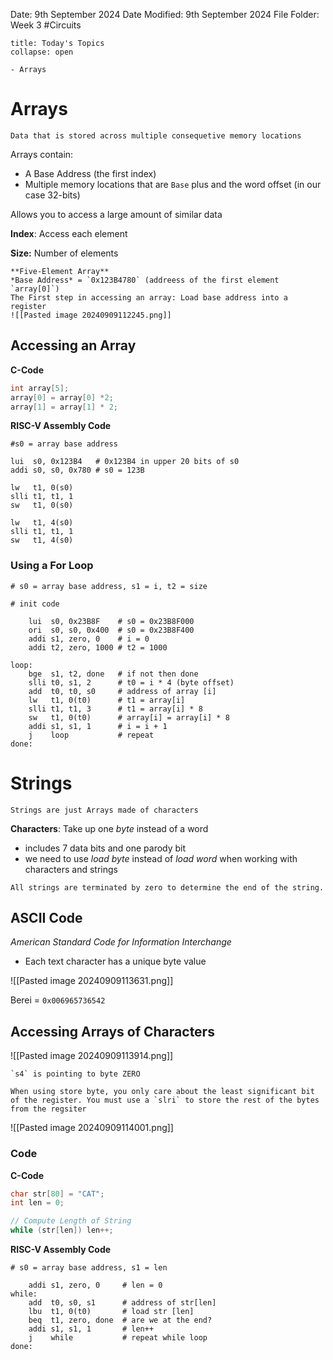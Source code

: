 Date: 9th September 2024
Date Modified: 9th September 2024
File Folder: Week 3
#Circuits

```ad-abstract
title: Today's Topics
collapse: open

- Arrays

```

# Arrays

```ad-summary
Data that is stored across multiple consequetive memory locations
```

Arrays contain:
- A Base Address (the first index)
- Multiple memory locations that are `Base` plus and the word offset (in our case 32-bits)

Allows you to access a large amount of similar data

**Index**: Access each element

**Size:** Number of elements

```ad-example
**Five-Element Array**
*Base Address* = `0x123B4780` (addreess of the first element `array[0]`)
The First step in accessing an array: Load base address into a register
![[Pasted image 20240909112245.png]]
```

## Accessing an Array

**C-Code**

```c
int array[5];
array[0] = array[0] *2;
array[1] = array[1] * 2;
```

**RISC-V Assembly Code**

```
#s0 = array base address

lui  s0, 0x123B4   # 0x123B4 in upper 20 bits of s0
addi s0, s0, 0x780 # s0 = 123B

lw   t1, 0(s0)
slli t1, t1, 1
sw   t1, 0(s0)

lw   t1, 4(s0)
slli t1, t1, 1
sw   t1, 4(s0)
```
### Using a For Loop

```
# s0 = array base address, s1 = i, t2 = size

# init code

	lui  s0, 0x23B8F    # s0 = 0x23B8F000
	ori  s0, s0, 0x400  # s0 = 0x23B8F400
	addi s1, zero, 0    # i = 0
	addi t2, zero, 1000 # t2 = 1000

loop:
	bge  s1, t2, done   # if not then done
	slli t0, s1, 2      # t0 = i * 4 (byte offset)
	add  t0, t0, s0     # address of array [i]
	lw   t1, 0(t0)      # t1 = array[i]
	slli t1, t1, 3      # t1 = array[i] * 8
	sw   t1, 0(t0)      # array[i] = array[i] * 8
	addi s1, s1, 1      # i = i + 1
	j    loop           # repeat
done:
```


# Strings

```ad-important
Strings are just Arrays made of characters
```

**Characters**: Take up one *byte* instead of a word
- includes 7 data bits and one parody bit
- we need to use *load byte* instead of *load word* when working with characters and strings

```ad-important
All strings are terminated by zero to determine the end of the string.
```

## ASCII Code

*American Standard Code for Information Interchange*
- Each text character has a unique byte value

![[Pasted image 20240909113631.png]]

Berei = `0x006965736542` 

## Accessing Arrays of Characters

![[Pasted image 20240909113914.png]]

```ad-important
`s4` is pointing to byte ZERO
```

```ad-warning
When using store byte, you only care about the least significant bit of the register. You must use a `slri` to store the rest of the bytes from the regsiter
```

![[Pasted image 20240909114001.png]]

### Code

**C-Code**
```c
char str[80] = "CAT";
int len = 0;

// Compute Length of String
while (str[len]) len++;
```

**RISC-V Assembly Code**

```
# s0 = array base address, s1 = len

	addi s1, zero, 0     # len = 0
while:
	add  t0, s0, s1      # address of str[len]
	lbu  t1, 0(t0)       # load str [len]
	beq  t1, zero, done  # are we at the end?
	addi s1, s1, 1       # len++
	j    while           # repeat while loop
done:
```
